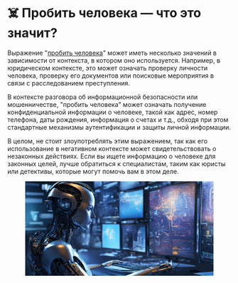 # ☠️ Пробить человека — что это значит?

Выражение "[пробить человека](./)" может иметь несколько значений в зависимости от контекста, в котором оно используется. Например, в юридическом контексте, это может означать проверку личности человека, проверку его документов или поисковые мероприятия в связи с расследованием преступления.

В контексте разговора об информационной безопасности или мошенничестве, "пробить человека" может означать получение конфиденциальной информации о человеке, такой как адрес, номер телефона, даты рождения, информация о счетах и т.д., обходя при этом стандартные механизмы аутентификации и защиты личной информации.

В целом, не стоит злоупотреблять этим выражением, так как его использование в негативном контексте может свидетельствовать о незаконных действиях. Если вы ищете информацию о человеке для законных целей, лучше обратиться к специалистам, таким как юристы или детективы, которые могут помочь вам в этом деле.

<figure><img src="../.gitbook/assets/leak.jpg" alt=""><figcaption></figcaption></figure>
